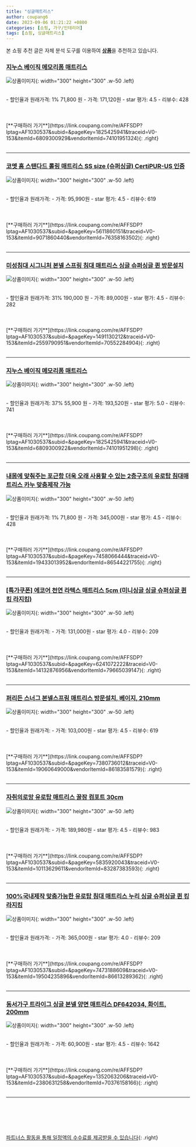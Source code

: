 ```yaml
---
title: "싱글매트리스"
author: coupang6
date: 2023-09-06 01:21:22 +0800
categories: [쇼핑, 가구/인테리어]
tags: [쇼핑, 싱글매트리스]
---
```


본 쇼핑 추천 글은 자체 분석 도구를 이용하여 [**상품**](https://link.coupang.com/a/bao1ui)을 추천하고 있습니다.

### [지누스 베이직 메모리폼 매트리스](https://link.coupang.com/re/AFFSDP?lptag=AF1030537&subid=&pageKey=1825425941&traceid=V0-153&itemId=6809300929&vendorItemId=74101951324)

![상품이미지](https://thumbnail10.coupangcdn.com/thumbnails/remote/230x230ex/image/rs_quotation_api/he7twe8m/1a519b85edea467d8f7e199d4f8dd4f3.jpg){: width="300" height="300" .w-50 .left}


<br>
- 할인율과 원래가격: 1%  71,800   원
- 가격: 171,120원
- star 평가: 4.5
- 리뷰수: 428
<br>
<br>
<br>
<br>
[**구매하러 가기**](https://link.coupang.com/re/AFFSDP?lptag=AF1030537&subid=&pageKey=1825425941&traceid=V0-153&itemId=6809300929&vendorItemId=74101951324){: .right}
<br>
<br>

---

### [코멧 홈 스탠다드 롤링 매트리스 SS size (슈퍼싱글) CertiPUR-US 인증](https://link.coupang.com/re/AFFSDP?lptag=AF1030537&subid=&pageKey=5611860151&traceid=V0-153&itemId=9071860440&vendorItemId=76358163502)

![상품이미지](https://thumbnail9.coupangcdn.com/thumbnails/remote/230x230ex/image/retail/images/94201019870483-843971bb-394e-45eb-9b44-e3a632c0aed8.jpg){: width="300" height="300" .w-50 .left}


<br>
- 할인율과 원래가격: 
- 가격: 95,990원
- star 평가: 4.5
- 리뷰수: 619
<br>
<br>
<br>
<br>
[**구매하러 가기**](https://link.coupang.com/re/AFFSDP?lptag=AF1030537&subid=&pageKey=5611860151&traceid=V0-153&itemId=9071860440&vendorItemId=76358163502){: .right}
<br>
<br>

---

### [미성침대 시그니처 본넬 스프링 침대 매트리스 싱글 슈퍼싱글 퀸 방문설치](https://link.coupang.com/re/AFFSDP?lptag=AF1030537&subid=&pageKey=1491130212&traceid=V0-153&itemId=2559790951&vendorItemId=70552284904)

![상품이미지](https://thumbnail9.coupangcdn.com/thumbnails/remote/230x230ex/image/vendor_inventory/6c1e/659876ca9c9c40524e9b22f3a4c970a26cd9c47c0608dfb4e343ee3a9079.jpg){: width="300" height="300" .w-50 .left}


<br>
- 할인율과 원래가격: 31%  190,000   원
- 가격: 89,000원
- star 평가: 4.5
- 리뷰수: 282
<br>
<br>
<br>
<br>
[**구매하러 가기**](https://link.coupang.com/re/AFFSDP?lptag=AF1030537&subid=&pageKey=1491130212&traceid=V0-153&itemId=2559790951&vendorItemId=70552284904){: .right}
<br>
<br>

---

### [지누스 베이직 메모리폼 매트리스](https://link.coupang.com/re/AFFSDP?lptag=AF1030537&subid=&pageKey=1825425941&traceid=V0-153&itemId=6809300922&vendorItemId=74101951298)

![상품이미지](https://thumbnail10.coupangcdn.com/thumbnails/remote/230x230ex/image/rs_quotation_api/he7twe8m/1a519b85edea467d8f7e199d4f8dd4f3.jpg){: width="300" height="300" .w-50 .left}


<br>
- 할인율과 원래가격: 37%  55,900   원
- 가격: 193,520원
- star 평가: 5.0
- 리뷰수: 741
<br>
<br>
<br>
<br>
[**구매하러 가기**](https://link.coupang.com/re/AFFSDP?lptag=AF1030537&subid=&pageKey=1825425941&traceid=V0-153&itemId=6809300922&vendorItemId=74101951298){: .right}
<br>
<br>

---

### [내몸에 맞춰주는 포근함 더욱 오래 사용할 수 있는 2층구조의 유로탑 침대매트리스 카누 맞춤제작 가능](https://link.coupang.com/re/AFFSDP?lptag=AF1030537&subid=&pageKey=7458066444&traceid=V0-153&itemId=19433013952&vendorItemId=86544221755)

![상품이미지](https://thumbnail8.coupangcdn.com/thumbnails/remote/230x230ex/image/vendor_inventory/e911/b5729bc3924410fbdbd721c97a24531b395e2fd35f7842d3b74c5721efa5.jpg){: width="300" height="300" .w-50 .left}


<br>
- 할인율과 원래가격: 1%  71,800   원
- 가격: 345,000원
- star 평가: 4.5
- 리뷰수: 428
<br>
<br>
<br>
<br>
[**구매하러 가기**](https://link.coupang.com/re/AFFSDP?lptag=AF1030537&subid=&pageKey=7458066444&traceid=V0-153&itemId=19433013952&vendorItemId=86544221755){: .right}
<br>
<br>

---

### [[특가쿠폰] 에코어 천연 라텍스 매트리스 5cm (미니싱글 싱글 슈퍼싱글 퀸 킹 라지킹)](https://link.coupang.com/re/AFFSDP?lptag=AF1030537&subid=&pageKey=6241072222&traceid=V0-153&itemId=14132876956&vendorItemId=79665039147)

![상품이미지](https://thumbnail6.coupangcdn.com/thumbnails/remote/230x230ex/image/vendor_inventory/aeab/1a7982387deb40681c6d1083095ffac8cd93a5879135956874dfdd1e1a37.jpg){: width="300" height="300" .w-50 .left}


<br>
- 할인율과 원래가격: 
- 가격: 131,000원
- star 평가: 4.0
- 리뷰수: 209
<br>
<br>
<br>
<br>
[**구매하러 가기**](https://link.coupang.com/re/AFFSDP?lptag=AF1030537&subid=&pageKey=6241072222&traceid=V0-153&itemId=14132876956&vendorItemId=79665039147){: .right}
<br>
<br>

---

### [퍼리든 스너그 본넬스프링 매트리스 방문설치, 베이지, 210mm](https://link.coupang.com/re/AFFSDP?lptag=AF1030537&subid=&pageKey=7380736012&traceid=V0-153&itemId=19060649000&vendorItemId=86183581579)

![상품이미지](https://thumbnail6.coupangcdn.com/thumbnails/remote/230x230ex/image/retail/images/6091259354238278-091c587f-436e-4cd5-8d8f-e4f4dd3cc4d5.jpg){: width="300" height="300" .w-50 .left}


<br>
- 할인율과 원래가격: 
- 가격: 103,000원
- star 평가: 4.5
- 리뷰수: 619
<br>
<br>
<br>
<br>
[**구매하러 가기**](https://link.coupang.com/re/AFFSDP?lptag=AF1030537&subid=&pageKey=7380736012&traceid=V0-153&itemId=19060649000&vendorItemId=86183581579){: .right}
<br>
<br>

---

### [자취의로망 유로탑 매트리스 꿀잠 컴포트 30cm](https://link.coupang.com/re/AFFSDP?lptag=AF1030537&subid=&pageKey=5835920043&traceid=V0-153&itemId=10113629611&vendorItemId=83287383593)

![상품이미지](https://thumbnail6.coupangcdn.com/thumbnails/remote/230x230ex/image/vendor_inventory/9e7f/b7b5a34f12c0c943daf069dbcf00afd8d92717205ece803a56fa652536a6.jpg){: width="300" height="300" .w-50 .left}


<br>
- 할인율과 원래가격: 
- 가격: 189,980원
- star 평가: 4.5
- 리뷰수: 983
<br>
<br>
<br>
<br>
[**구매하러 가기**](https://link.coupang.com/re/AFFSDP?lptag=AF1030537&subid=&pageKey=5835920043&traceid=V0-153&itemId=10113629611&vendorItemId=83287383593){: .right}
<br>
<br>

---

### [100%국내제작 맞춤가능한 유로탑 침대 매트리스 누리 싱글 슈퍼싱글 퀸 킹 라지킹](https://link.coupang.com/re/AFFSDP?lptag=AF1030537&subid=&pageKey=7473188609&traceid=V0-153&itemId=19504235896&vendorItemId=86613289362)

![상품이미지](https://thumbnail6.coupangcdn.com/thumbnails/remote/230x230ex/image/vendor_inventory/83a6/c5ab5659ac5ec4084843402d2fc9dcb6e43803266ca1ea0d99f3cfa3c7a9.jpg){: width="300" height="300" .w-50 .left}


<br>
- 할인율과 원래가격: 
- 가격: 365,000원
- star 평가: 4.0
- 리뷰수: 209
<br>
<br>
<br>
<br>
[**구매하러 가기**](https://link.coupang.com/re/AFFSDP?lptag=AF1030537&subid=&pageKey=7473188609&traceid=V0-153&itemId=19504235896&vendorItemId=86613289362){: .right}
<br>
<br>

---

### [동서가구 트라이그 싱글 본넬 양면 매트리스 DF642034, 화이트, 200mm](https://link.coupang.com/re/AFFSDP?lptag=AF1030537&subid=&pageKey=1352063206&traceid=V0-153&itemId=2380631258&vendorItemId=70376158166)

![상품이미지](https://thumbnail6.coupangcdn.com/thumbnails/remote/230x230ex/image/vendor_inventory/0b63/74111ba290aa062855443814a6db55b0364ec5751f83eaaa38061a622714.jpg){: width="300" height="300" .w-50 .left}


<br>
- 할인율과 원래가격: 
- 가격: 60,900원
- star 평가: 4.5
- 리뷰수: 1642
<br>
<br>
<br>
<br>
[**구매하러 가기**](https://link.coupang.com/re/AFFSDP?lptag=AF1030537&subid=&pageKey=1352063206&traceid=V0-153&itemId=2380631258&vendorItemId=70376158166){: .right}
<br>
<br>

---
<br><br><br><br><br> [파트너스 활동을 통해 일정액의 수수료를 제공받을 수 있습니다](https://link.coupang.com/a/bao1ui){: .right}